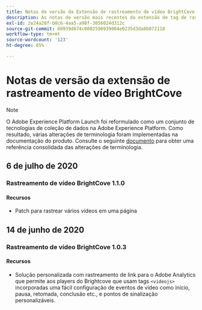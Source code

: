 ```yaml
---
title: Notas de versão da Extensão de rastreamento de vídeo BrightCove
description: As notas de versão mais recentes da extensão de tag de rastreamento de vídeo da BrightCove na Adobe Experience Platform.
exl-id: 2e24a28f-b0c6-4aa5-a98f-3056024d312c
source-git-commit: 88939d674c0002590939004e0235d3da8b072118
workflow-type: tm+mt
source-wordcount: '123'
ht-degree: 85%

---
```


# Notas de versão da extensão de rastreamento de vídeo BrightCove

>[!NOTE]
>
>O Adobe Experience Platform Launch foi reformulado como um conjunto de tecnologias de coleção de dados na Adobe Experience Platform. Como resultado, várias alterações de terminologia foram implementadas na documentação do produto. Consulte o seguinte [documento](../../../term-updates.md) para obter uma referência consolidada das alterações de terminologia.

## 6 de julho de 2020

### Rastreamento de vídeo BrightCove 1.1.0

#### Recursos

* Patch para rastrear vários vídeos em uma página

## 14 de junho de 2020

### Rastreamento de vídeo BrightCove 1.0.3

#### Recursos

* Solução personalizada com rastreamento de link para o Adobe Analytics que permite aos players do Brightcove que usam tags `<videojs>` incorporadas uma fácil configuração de eventos de vídeo como início, pausa, retomada, conclusão etc., e pontos de sinalização personalizáveis.
